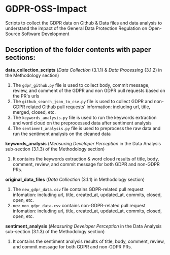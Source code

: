 # GDPR-OSS-Impact
Scripts to collect the GDPR data on Github &amp; Data files and data analysis to understand the impact of the General Data Protection Regulation on Open-Source Software Development

## Description of the folder contents with paper sections:

**data_collection_scripts** (*Data Collection* (3.1.1) &amp; *Data Processing* (3.1.2) in the Methodology section)
1. The ``gdpr_github.py`` file is used to collect  body, commit message, review, and comment of the GDPR and non GDPR pull requests based on the PR's urls
2. The ``github_search_json_to_csv.py`` file is used to collect GDPR and non-GDPR related Github pull requests' information: including url, title, merged, closed, etc.
3. The ``keywords_analysis.py`` file is used to run the keywords extraction and word cloud on the preprocessed data after sentiment analysis
4. The ``sentiment_analysis.py`` file is used to preprocess the raw data and run the sentiment analysis on the cleaned data

**keywords_analysis** (*Measuring Developer Perception* in the Data Analysis sub-section (3.1.3) of the Methodology section)
1. It contains the keywords extraction &amp; word cloud results of title, body, comment, review, and commit message for both GDPR and non-GDPR PRs.  

**original_data_files** (*Data Collection* (3.1.1) in Methodology section)
1. The ``new_gdpr_data.csv`` file contains GDPR-related pull request infomation: including url, title, created_at, updated_at, commits, closed, open, etc.
2. ``new_non_gdpr_data.csv`` contains non-GDPR-related pull request infomation: including url, title, created_at, updated_at, commits, closed, open, etc.

**sentiment_analysis** (*Measuring Developer Perception* in the Data Analysis sub-section (3.1.3) of the Methodology section)
1. It contains the sentiment analysis results of title, body, comment, review, and commit message for both GDPR and non-GDPR PRs. 

